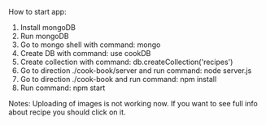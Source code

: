 How to start app:
1) Install mongoDB
2) Run mongoDB 
3) Go to mongo shell with command: mongo
4) Create DB with command: use cookDB
5) Create collection with command: db.createCollection('recipes')
6) Go to direction ./cook-book/server and run command: node server.js
7) Go to direction ./cook-book and run command: npm install
8) Run command: npm start

Notes:
Uploading of images is not working now.
If you want to see full info about recipe you should click on it.
